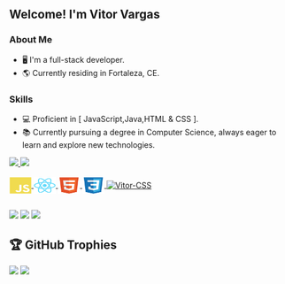 ## Welcome! I'm Vitor Vargas

### About Me
- 🖥️ I'm a full-stack developer.
- 🌎 Currently residing in Fortaleza, CE.

### Skills
- 💻 Proficient in [ JavaScript,Java,HTML & CSS ].
- 📚 Currently pursuing a degree in Computer Science, always eager to learn and explore new technologies.
  

<div>
    <a href="https://github.com/VitorVVC">
    <img height="180em" src="https://github-readme-stats.vercel.app/api?username=VitorVVC&theme=dark&show_icons=true"/>
    <img height="180em" src="https://github-readme-stats.vercel.app/api/top-langs/?username=VitorVVC&theme=dark&shadow&show&hide_progress=true"/>
</div>

<div style="display: inline_block"><br>
  <img align="center" alt="Vitor-Js" height="30" width="40" src="https://raw.githubusercontent.com/devicons/devicon/master/icons/javascript/javascript-plain.svg">
  <!--<img align="center" alt="Vitor-Ts" height="30" width="40" src="https://raw.githubusercontent.com/devicons/devicon/master/icons/typescript/typescript-plain.svg">-->
  <img align="center" alt="Rafa-React" height="30" width="40" src="https://raw.githubusercontent.com/devicons/devicon/master/icons/react/react-original.svg">
  <img align="center" alt="Vitor-HTML" height="30" width="40" src="https://raw.githubusercontent.com/devicons/devicon/master/icons/html5/html5-original.svg">
  <img align="center" alt="Vitor-CSS" height="30" width="40" src="https://raw.githubusercontent.com/devicons/devicon/master/icons/css3/css3-original.svg">
  <img align="center" alt="Vitor-CSS" height="30" width="40" src="https://cdn.jsdelivr.net/gh/devicons/devicon/icons/java/java-original.svg">
</div>
    
  ##
 
<!-- DIV PARA LINKS -->
<div>
    <a href="https://www.linkedin.com/in/vitor-cardoso-3a550326a/" target="_blank"> <img
            src="https://img.shields.io/badge/-LinkedIn-%230077B5?style=for-the-badge&logo=linkedin&logoColor=white"
            target="_blank"></a>
    <a href="https://www.instagram.com/dev_vitorr/" target="_blank"><img
            src="https://img.shields.io/badge/-Instagram-%23E4405F?style=for-the-badge&logo=instagram&logoColor=white"
            target="_blank"></a>
    <a href="mailto:vitorrbuss@gmail.com" target="_blank"><img
            src="https://img.shields.io/badge/-Gmail-%23333?style=for-the-badge&logo=gmail&logoColor=white"
            target="_blank"></a>
</div>

## 🏆 GitHub Trophies
![](https://github-profile-trophy.vercel.app/?username=VitorVVC&theme=radical&no-frame=false&no-bg=false&margin-w=4)
[![](https://visitcount.itsvg.in/api?id=VitorVVC&icon=0&color=0)](https://visitcount.itsvg.in)

<!-- Proudly created with GPRM ( https://gprm.itsvg.in ) -->
